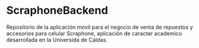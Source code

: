 # ScraphoneBackend
Repositorio de la aplicación movil para el negocio de venta de repuestos y accesorios para celular Scraphone, aplicación de caracter academico desarrollada en la Universida de Caldas.
